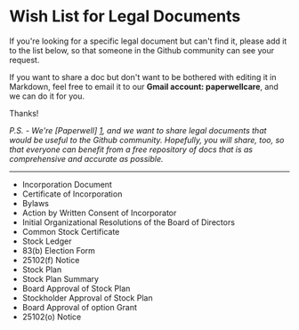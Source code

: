 Wish List for Legal Documents
=============================

If you're looking for a specific legal document but can't find it, please add it to the list below, so that someone in the Github community can see your request.  

If you want to share a doc but don't want to be bothered with editing it in Markdown, feel free to email it to our **Gmail account: paperwellcare**, and we can do it for you.

Thanks!

*P.S. - We're [Paperwell] [1], and we want to share legal documents that would be useful to the Github community.  Hopefully, you will share, too, so that everyone can benefit from a free repository of docs that is as comprehensive and accurate as possible.*

[1]: http://www.Paperwell.com

*****

  - Incorporation Document
  - Certificate of Incorporation
  - Bylaws
  - Action by Written Consent of Incorporator
  - Initial Organizational Resolutions of the Board of Directors
  - Common Stock Certificate
  - Stock Ledger
  - 83(b) Election Form
  - 25102(f) Notice
  - Stock Plan
  - Stock Plan Summary
  - Board Approval of Stock Plan
  - Stockholder Approval of Stock Plan
  - Board Approval of option Grant
  - 25102(o) Notice


